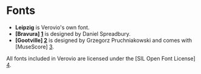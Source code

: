 # Fonts

* **Leipzig** is Verovio's own font. 
* **[Bravura] [1]** is designed by Daniel Spreadbury. 
* **[Gootville] [2]** is designed by Grzegorz Pruchniakowski and comes with [MuseScore] [3].

All fonts included in Verovio are licensed under the [SIL Open Font License] [4].

[1]: https://github.com/steinbergmedia/bravura "Bravura Font"
[2]: https://github.com/musescore/MuseScore/tree/master/fonts/gootville "Gootville Font"
[3]: https://musescore.org/ "MuseScore"
[4]: http://scripts.sil.org/cms/scripts/page.php?item_id=OFL	"SIL Open Font License"
